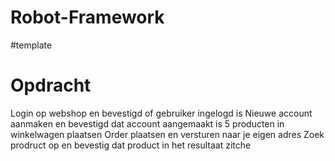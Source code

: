 # Robot-Framework
#template

# Opdracht  
 Login op webshop en bevestigd of gebruiker ingelogd is 
 Nieuwe account aanmaken en bevestigd dat account aangemaakt is 
 5 producten in winkelwagen plaatsen 
 Order plaatsen en versturen naar je eigen adres
 Zoek prodruct op en bevestig dat product in het resultaat zitche
